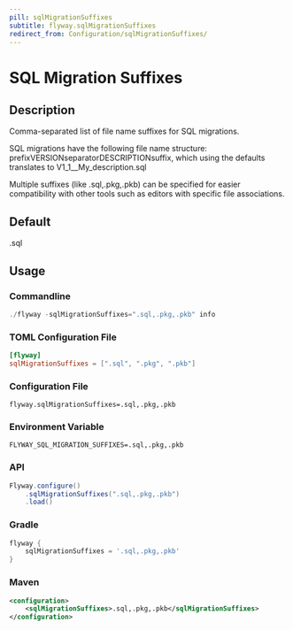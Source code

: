 ```yaml
---
pill: sqlMigrationSuffixes
subtitle: flyway.sqlMigrationSuffixes
redirect_from: Configuration/sqlMigrationSuffixes/
---
```


# SQL Migration Suffixes

## Description
Comma-separated list of file name suffixes for SQL migrations.

SQL migrations have the following file name structure: prefixVERSIONseparatorDESCRIPTIONsuffix, which using the defaults translates to V1_1__My_description.sql

Multiple suffixes (like .sql,.pkg,.pkb) can be specified for easier compatibility with other tools such as editors with specific file associations.

## Default
.sql

## Usage

### Commandline
```powershell
./flyway -sqlMigrationSuffixes=".sql,.pkg,.pkb" info
```

### TOML Configuration File
```toml
[flyway]
sqlMigrationSuffixes = [".sql", ".pkg", ".pkb"]
```

### Configuration File
```properties
flyway.sqlMigrationSuffixes=.sql,.pkg,.pkb
```

### Environment Variable
```properties
FLYWAY_SQL_MIGRATION_SUFFIXES=.sql,.pkg,.pkb
```

### API
```java
Flyway.configure()
    .sqlMigrationSuffixes(".sql,.pkg,.pkb")
    .load()
```

### Gradle
```groovy
flyway {
    sqlMigrationSuffixes = '.sql,.pkg,.pkb'
}
```

### Maven
```xml
<configuration>
    <sqlMigrationSuffixes>.sql,.pkg,.pkb</sqlMigrationSuffixes>
</configuration>
```
